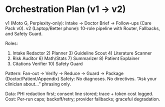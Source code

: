 # Orchestration Plan (v1 → v2)
v1 (Moto G, Perplexity-only): Intake → Doctor Brief → Follow-ups (Care Pack v0).
v2 (Laptop/Better phone): 10-role pipeline with Router, Fallbacks, and Safety Guard.

Roles:
1) Intake Redactor  2) Planner  3) Guideline Scout  4) Literature Scanner
5) Risk Auditor     6) Math/Stats  7) Summarizer  8) Patient Explainer
9) Citations Verifier  10) Safety Guard

Pattern: Fan-out → Verify → Reduce → Guard → Package (Doctor/Patient/Appendix)
Safety: No diagnoses. No directives. “Ask your clinician about…” phrasing only.

Data: PHI redaction first; consent line stored; trace + token cost logged.
Cost: Per-run caps; backoff/retry; provider fallbacks; graceful degradation.
